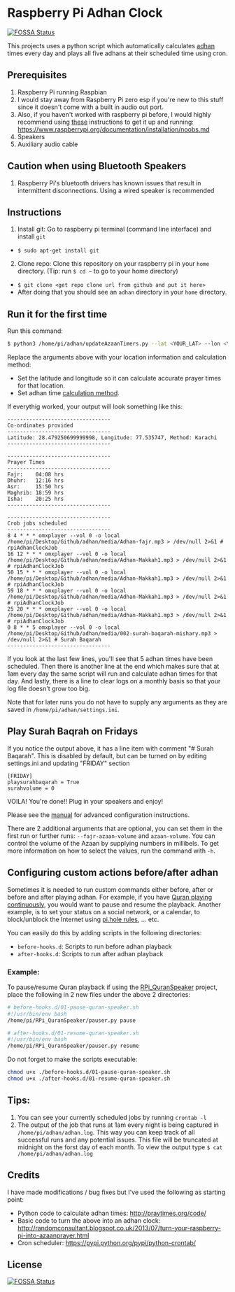 # Raspberry Pi Adhan Clock
[![FOSSA Status](https://app.fossa.com/api/projects/git%2Bgithub.com%2Fjustgoodin%2Fadhan.svg?type=shield)](https://app.fossa.com/projects/git%2Bgithub.com%2Fjustgoodin%2Fadhan?ref=badge_shield)

This projects uses a python script which automatically calculates [adhan](https://en.wikipedia.org/wiki/Adhan) times every day and plays all five adhans at their scheduled time using cron. 

## Prerequisites
1. Raspberry Pi running Raspbian
  1. I would stay away from Raspberry Pi zero esp if you're new to this stuff since it doesn't come with a built in audio out port.
  2. Also, if you haven't worked with raspberry pi before, I would highly recommend using [these](https://www.raspberrypi.org/documentation/installation/noobs.md) instructions to get it up and running: https://www.raspberrypi.org/documentation/installation/noobs.md
2. Speakers
3. Auxiliary audio cable

## Caution when using Bluetooth Speakers
1. Raspberry Pi's bluetooth drivers has known issues that result in intermittent disconnections. Using a wired speaker is recommended

## Instructions
1. Install git: Go to raspberry pi terminal (command line interface) and install `git`
  * `$ sudo apt-get install git`
2. Clone repo: Clone this repository on your raspberry pi in your `home` directory. (Tip: run `$ cd ~` to go to your home directory)
  * `$ git clone <get repo clone url from github and put it here>`
  * After doing that you should see an `adhan` directory in your `home` directory. 

## Run it for the first time
Run this command:

```bash
$ python3 /home/pi/adhan/updateAzaanTimers.py --lat <YOUR_LAT> --lon <YOUR_LNG> --method <METHOD>
```

Replace the arguments above with your location information and calculation method:
* Set the latitude and longitude so it can calculate accurate prayer times for that location.
* Set adhan time [calculation method](http://praytimes.org/manual#Set_Calculation_Method).

If everythig worked, your output will look something like this:
```
---------------------------------
Co-ordinates provided
---------------------------------
Latitude: 28.479250699999998, Longitude: 77.535747, Method: Karachi
---------------------------------

---------------------------------
Prayer Times
---------------------------------
Fajr:    04:08 hrs
Dhuhr:   12:16 hrs
Asr:     15:50 hrs
Maghrib: 18:59 hrs
Isha:    20:25 hrs
---------------------------------

---------------------------------
Crob jobs scheduled
---------------------------------
8 4 * * * omxplayer --vol 0 -o local /home/pi/Desktop/Github/adhan/media/Adhan-fajr.mp3 > /dev/null 2>&1 # rpiAdhanClockJob
16 12 * * * omxplayer --vol 0 -o local /home/pi/Desktop/Github/adhan/media/Adhan-Makkah1.mp3 > /dev/null 2>&1 # rpiAdhanClockJob
50 15 * * * omxplayer --vol 0 -o local /home/pi/Desktop/Github/adhan/media/Adhan-Makkah1.mp3 > /dev/null 2>&1 # rpiAdhanClockJob
59 18 * * * omxplayer --vol 0 -o local /home/pi/Desktop/Github/adhan/media/Adhan-Makkah1.mp3 > /dev/null 2>&1 # rpiAdhanClockJob
25 20 * * * omxplayer --vol 0 -o local /home/pi/Desktop/Github/adhan/media/Adhan-Makkah1.mp3 > /dev/null 2>&1 # rpiAdhanClockJob
0 8 * * 5 omxplayer --vol 0 -o local /home/pi/Desktop/Github/adhan/media/002-surah-baqarah-mishary.mp3 > /dev/null 2>&1 # Surah Baqarah
---------------------------------

```

If you look at the last few lines, you'll see that 5 adhan times have been scheduled. Then there is another line at the end which makes sure that at 1am every day the same script will run and calculate adhan times for that day. And lastly, there is a line to clear logs on a monthly basis so that your log file doesn't grow too big.


Note that for later runs you do not have to supply any arguments as they are saved in `/home/pi/adhan/settings.ini`.

## Play Surah Baqrah on Fridays
If you notice the output above, it has a line item with comment "# Surah Baqarah". This is disabled by default, but can be turned on by editing settings.ini and updating "FRIDAY" section
```
[FRIDAY]
playsurahbaqarah = True
surahvolume = 0
```

VOILA! You're done!! Plug in your speakers and enjoy!

Please see the [manual](http://praytimes.org/manual) for advanced configuration instructions. 

There are 2 additional arguments that are optional, you can set them in the first run or
further runs: `--fajr-azaan-volume` and `azaan-volume`. You can control the volume of the Azaan
by supplying numbers in millibels. To get more information on how to select the values, run the command with `-h`.

## Configuring custom actions before/after adhan

Sometimes it is needed to run custom commands either before, after or before
and after playing adhan. For example, if you have
[Quran playing continuously](https://github.com/LintangWisesa/RPi_QuranSpeaker),
you would want to pause and resume the playback. Another example, is to set your
status on a social network, or a calendar, to block/unblock the Internet
using [pi.hole rules](https://docs.pi-hole.net/), ... etc.

You can easily do this by adding scripts in the following directories:
- `before-hooks.d`: Scripts to run before adhan playback
- `after-hooks.d`: Scripts to run after adhan playback

### Example:
To pause/resume Quran playback if using the
[RPi_QuranSpeaker](https://github.com/LintangWisesa/RPi_QuranSpeaker) project, place
the following in 2 new files under the above 2 directories:

```bash
# before-hooks.d/01-pause-quran-speaker.sh
#!/usr/bin/env bash
/home/pi/RPi_QuranSpeaker/pauser.py pause
```

```bash
# after-hooks.d/01-resume-quran-speaker.sh
#!/usr/bin/env bash
/home/pi/RPi_QuranSpeaker/pauser.py resume
```

Do not forget to make the scripts executable:
```bash
chmod u+x ./before-hooks.d/01-pause-quran-speaker.sh
chmod u+x ./after-hooks.d/01-resume-quran-speaker.sh
```

## Tips:
1. You can see your currently scheduled jobs by running `crontab -l`
2. The output of the job that runs at 1am every night is being captured in `/home/pi/adhan/adhan.log`. This way you can keep track of all successful runs and any potential issues. This file will be truncated at midnight on the forst day of each month. To view the output type `$ cat /home/pi/adhan/adhan.log`

## Credits
I have made modifications / bug fixes but I've used the following as starting point:
* Python code to calculate adhan times: http://praytimes.org/code/ 
* Basic code to turn the above into an adhan clock: http://randomconsultant.blogspot.co.uk/2013/07/turn-your-raspberry-pi-into-azaanprayer.html
* Cron scheduler: https://pypi.python.org/pypi/python-crontab/ 


## License
[![FOSSA Status](https://app.fossa.com/api/projects/git%2Bgithub.com%2Fjustgoodin%2Fadhan.svg?type=large)](https://app.fossa.com/projects/git%2Bgithub.com%2Fjustgoodin%2Fadhan?ref=badge_large)